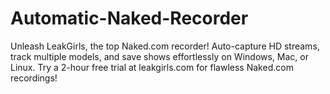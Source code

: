# Automatic-Naked-Recorder
Unleash LeakGirls, the top Naked.com recorder! Auto-capture HD streams, track multiple models, and save shows effortlessly on Windows, Mac, or Linux. Try a 2-hour free trial at leakgirls.com for flawless Naked.com recordings!
